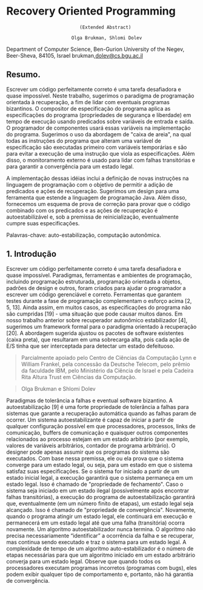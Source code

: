 # Recovery Oriented Programming
                               (Extended Abstract)

                            Olga Brukman, Shlomi Dolev

Department of Computer Science, Ben-Gurion University of the Negev, Beer-Sheva,
                 84105, Israel brukman,dolev@cs.bgu.ac.il

## Resumo.

Escrever um código perfeitamente correto é uma tarefa desafiadora e quase impossível. Neste trabalho, sugerimos o paradigma de programação orientada à recuperação, a fim de lidar com eventuais programas bizantinos.
O compositor de especificação do programa aplica as especificações do programa (propriedades de segurança e liberdade) em tempo de execução usando predicados sobre variáveis ​​de entrada e saída. O programador de componentes usará essas variáveis ​​na implementação do programa. Sugerimos o uso da abordagem de "caixa de areia", na qual todas as instruções do programa que alteram uma variável de especificação são executadas primeiro com variáveis ​​temporárias e são para evitar a execução de uma instrução que viola as especificações. Além disso, o monitoramento externo é usado para lidar com falhas transitórias e para garantir a convergência para um estado legal.

A implementação dessas idéias inclui a definição de novas instruções na linguagem de programação com o objetivo de permitir a adição de predicados e ações de recuperação. Sugerimos um design para uma ferramenta que estende a linguagem de programação Java. Além disso, fornecemos um esquema de prova de correção para provar que o código combinado com os predicados e as ações de recuperação é autoestabilizável e, sob a premissa de reinicialização, eventualmente cumpre suas especificações.

Palavras-chave: auto-estabilização, computação autonômica.

## 1. Introdução

Escrever um código perfeitamente correto é uma tarefa desafiadora e quase impossível. Paradigmas, ferramentas e ambientes de programação, incluindo programação estruturada, programação orientada a objetos, padrões de design e outros, foram criados para ajudar o programador a escrever um código gerenciável e correto. Ferramentas que garantem testes durante a fase de programação complementam o esforço acima [2, 5, 13]. Ainda assim, em muitos casos, as especificações do programa não são cumpridas [19] - uma situação que pode causar muitos danos. Em nosso trabalho anterior sobre recuperador autonômico estabilizador [4], sugerimos um framework formal para o paradigma orientado à recuperação [20]. A abordagem sugerida ajustou os pacotes de software existentes (caixa preta), que resultaram em uma sobrecarga alta, pois cada ação de E/S tinha que ser interceptada para detectar um estado defeituoso.

>Parcialmente apoiado pelo Centro de Ciências da Computação Lynn e William Frankel, pela concessão da Deutsche Telecom, pelo prêmio da faculdade IBM, pelo Ministério da Ciência de Israel e pela Cadeira Rita Altura Trust em Ciências da Computação.

>Olga Brukman e Shlomi Dolev

Paradigmas de tolerância a falhas e eventual software bizantino. A autoestabilização [9] é uma forte propriedade de tolerância a falhas para sistemas que garante a recuperação automática quando as falhas param de ocorrer. Um sistema autoestabilizante é capaz de iniciar a partir de qualquer configuração possível em que processadores, processos, links de comunicação, buffers de comunicação e quaisquer outros componentes relacionados ao processo estejam em um estado arbitrário (por exemplo, valores de variáveis ​​arbitrários, contador de programa arbitrário). O designer pode apenas assumir que os programas do sistema são executados. Com base nessa premissa, ele ou ela prova que o sistema converge para um estado legal, ou seja, para um estado em que o sistema satisfaz suas especificações. Se o sistema for iniciado a partir de um estado inicial legal, a execução garantirá que o sistema permaneça em um estado legal. Isso é chamado de "propriedade de fechamento". Caso o sistema seja iniciado em um estado ilegal (possivelmente após encontrar falhas transitórias), a execução do programa de autoestabilização garantirá que, eventualmente (em um número finito de etapas), um estado legal seja alcançado. Isso é chamado de "propriedade de convergência". Novamente, quando o programa atingir um estado legal, ele continuará em execução e permanecerá em um estado legal até que uma falha (transitória) ocorra novamente. Um algoritmo autoestabilizador nunca termina. O algoritmo não precisa necessariamente “identificar” a ocorrência da falha e se recuperar, mas continua sendo executado e traz o sistema para um estado legal. A complexidade de tempo de um algoritmo auto-estabilizador é o número de etapas necessárias para que um algoritmo iniciado em um estado arbitrário converja para um estado legal. Observe que quando todos os processadores executam programas incorretos (programas com bugs), eles podem exibir qualquer tipo de comportamento e, portanto, não há garantia de convergência.

